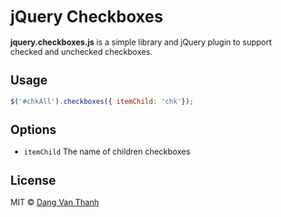 # jQuery Checkboxes

**jquery.checkboxes.js** is a simple library and jQuery plugin to support checked and unchecked checkboxes.

## Usage

```javascript
$('#chkAll').checkboxes({ itemChild: 'chk'});
```

## Options

- `itemChild` The name of children checkboxes

## License

MIT © [Dang Van Thanh](https://dangthanh.org)